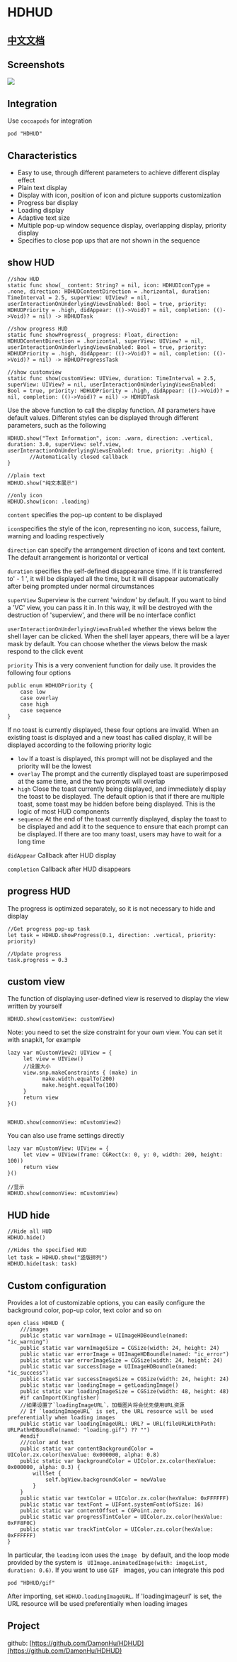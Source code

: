 # HDHUD


## [中文文档](https://blog.hudongdong.com/ios/1178.html)


## Screenshots

![](./demo.gif)


## Integration

Use `cocoapods` for integration

```
pod "HDHUD"

```

## Characteristics

* Easy to use, through different parameters to achieve different display effect
* Plain text display
* Display with icon, position of icon and picture supports customization
* Progress bar display
* Loading display
* Adaptive text size
* Multiple pop-up window sequence display, overlapping display, priority display
* Specifies to close pop ups that are not shown in the sequence

## show HUD

```
//show HUD
static func show(_ content: String? = nil, icon: HDHUDIconType = .none, direction: HDHUDContentDirection = .horizontal, duration: TimeInterval = 2.5, superView: UIView? = nil, userInteractionOnUnderlyingViewsEnabled: Bool = true, priority: HDHUDPriority = .high, didAppear: (()->Void)? = nil, completion: (()->Void)? = nil) -> HDHUDTask

//show progress HUD
static func showProgress(_ progress: Float, direction: HDHUDContentDirection = .horizontal, superView: UIView? = nil, userInteractionOnUnderlyingViewsEnabled: Bool = true, priority: HDHUDPriority = .high, didAppear: (()->Void)? = nil, completion: (()->Void)? = nil) -> HDHUDProgressTask

//show customview
static func show(customView: UIView, duration: TimeInterval = 2.5, superView: UIView? = nil, userInteractionOnUnderlyingViewsEnabled: Bool = true, priority: HDHUDPriority = .high, didAppear: (()->Void)? = nil, completion: (()->Void)? = nil) -> HDHUDTask
```

Use the above function to call the display function. All parameters have default values. Different styles can be displayed through different parameters, such as the following

```
HDHUD.show("Text Information", icon: .warn, direction: .vertical, duration: 3.0, superView: self.view, userInteractionOnUnderlyingViewsEnabled: true, priority: .high) {
       //Automatically closed callback
}

//plain text
HDHUD.show("纯文本展示")

//only icon
HDHUD.show(icon: .loading)
```

`content` specifies the pop-up content to be displayed

`icon`specifies the style of the icon, representing no icon, success, failure, warning and loading respectively

`direction` can specify the arrangement direction of icons and text content. The default arrangement is horizontal or vertical

`duration` specifies the self-defined disappearance time. If it is transferred to' - 1 ', it will be displayed all the time, but it will disappear automatically after being prompted under normal circumstances

`superView` Superview is the current 'window' by default. If you want to bind a 'VC' view, you can pass it in. In this way, it will be destroyed with the destruction of 'superview', and there will be no interface conflict

`userInteractionOnUnderlyingViewsEnabled` whether the views below the shell layer can be clicked. When the shell layer appears, there will be a layer mask by default. You can choose whether the views below the mask respond to the click event

`priority` This is a very convenient function for daily use. It provides the following four options

```
public enum HDHUDPriority {
    case low
    case overlay
    case high
    case sequence
}
```

If no toast is currently displayed, these four options are invalid. When an existing toast is displayed and a new toast has called display, it will be displayed according to the following priority logic

* `low` If a toast is displayed, this prompt will not be displayed and the priority will be the lowest
* `overlay` The prompt and the currently displayed toast are superimposed at the same time, and the two prompts will overlap
* `high` Close the toast currently being displayed, and immediately display the toast to be displayed. The default option is that if there are multiple toast, some toast may be hidden before being displayed. This is the logic of most HUD components
* `sequence` At the end of the toast currently displayed, display the toast to be displayed and add it to the sequence to ensure that each prompt can be displayed. If there are too many toast, users may have to wait for a long time


`didAppear` Callback after HUD display

`completion` Callback after HUD disappears

## progress HUD

The progress is optimized separately, so it is not necessary to hide and display

```
//Get progress pop-up task
let task = HDHUD.showProgress(0.1, direction: .vertical, priority: priority)

//Update progress
task.progress = 0.3
```

## custom view

The function of displaying user-defined view is reserved to display the view written by yourself

```
HDHUD.show(customView: customView)
```

Note: you need to set the size constraint for your own view. You can set it with snapkit, for example

```
lazy var mCustomView2: UIView = {
     let view = UIView()
     //设置大小
     view.snp.makeConstraints { (make) in
           make.width.equalTo(200)
           make.height.equalTo(100)
     }
     return view
}()


HDHUD.show(commonView: mCustomView2)
```

You can also use frame settings directly

```
lazy var mCustomView: UIView = {
     let view = UIView(frame: CGRect(x: 0, y: 0, width: 200, height: 100))
     return view
}()

//显示
HDHUD.show(commonView: mCustomView)
```

## HUD hide

```
//Hide all HUD
HDHUD.hide()

//Hides the specified HUD
let task = HDHUD.show("竖版排列")
HDHUD.hide(task: task)
```

## Custom configuration

Provides a lot of customizable options, you can easily configure the background color, pop-up color, text color and so on

```
open class HDHUD {
    ///images
    public static var warnImage = UIImageHDBoundle(named: "ic_warning")
    public static var warnImageSize = CGSize(width: 24, height: 24)
    public static var errorImage = UIImageHDBoundle(named: "ic_error")
    public static var errorImageSize = CGSize(width: 24, height: 24)
    public static var successImage = UIImageHDBoundle(named: "ic_success")
    public static var successImageSize = CGSize(width: 24, height: 24)
    public static var loadingImage = getLoadingImage()
    public static var loadingImageSize = CGSize(width: 48, height: 48)
    #if canImport(Kingfisher)
    //如果设置了`loadingImageURL`，加载图片将会优先使用URL资源
    // If `loadingImageURL` is set, the URL resource will be used preferentially when loading images
    public static var loadingImageURL: URL? = URL(fileURLWithPath: URLPathHDBoundle(named: "loading.gif") ?? "")
    #endif
    ///color and text
    public static var contentBackgroundColor = UIColor.zx.color(hexValue: 0x000000, alpha: 0.8)
    public static var backgroundColor = UIColor.zx.color(hexValue: 0x000000, alpha: 0.3) {
        willSet {
            self.bgView.backgroundColor = newValue
        }
    }
    public static var textColor = UIColor.zx.color(hexValue: 0xFFFFFF)
    public static var textFont = UIFont.systemFont(ofSize: 16)
    public static var contentOffset = CGPoint.zero
    public static var progressTintColor = UIColor.zx.color(hexValue: 0xFF8F0C)
    public static var trackTintColor = UIColor.zx.color(hexValue: 0xFFFFFF)
}
```

In particular, the `loading` icon uses the `image ` by default, and the loop mode provided by the system is ` UIImage.animatedImage(with: imageList, duration: 0.6)`. If you want to use `GIF ` images, you can integrate this pod

```
pod "HDHUD/gif"
```

After importing, set `HDHUD.loadingImageURL`. If 'loadingimageurl' is set, the URL resource will be used preferentially when loading images

## Project

github: [https://github.com/DamonHu/HDHUD](https://github.com/DamonHu/HDHUD)